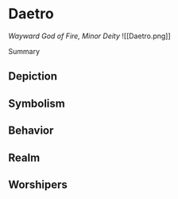 # Daetro
*Wayward God of Fire, Minor Deity*
![[Daetro.png]]

Summary

## Depiction

## Symbolism

## Behavior

## Realm

## Worshipers